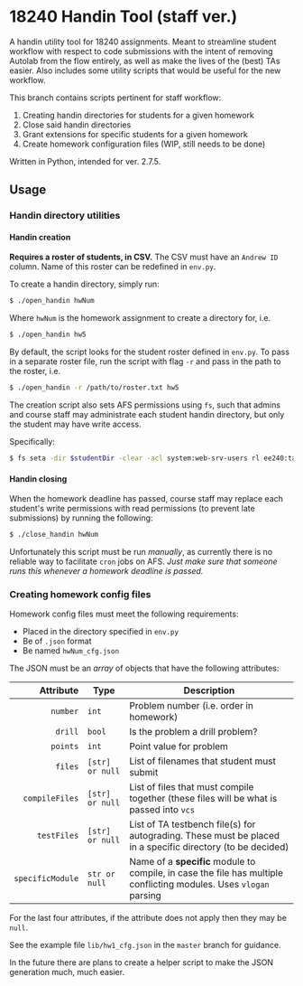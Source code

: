 # 18240 Handin Tool (staff ver.)
A handin utility tool for 18240 assignments. Meant to streamline student
workflow with respect to code submissions with the intent of removing Autolab
from the flow entirely, as well as make the lives of the (best) TAs easier. Also
includes some utility scripts that would be useful for the new workflow.

This branch contains scripts pertinent for staff workflow:
1. Creating handin directories for students for a given homework
2. Close said handin directories
3. Grant extensions for specific students for a given homework
4. Create homework configuration files (WIP, still needs to be done)

Written in Python, intended for ver. 2.7.5.

## Usage
### Handin directory utilities
#### Handin creation
**Requires a roster of students, in CSV.** The CSV must have an `Andrew ID`
column. Name of this roster can be redefined in `env.py`.

To create a handin directory, simply run:
```bash
$ ./open_handin hwNum
```
Where `hwNum` is the homework assignment to create a directory for, i.e.
```bash
$ ./open_handin hw5
```
By default, the script looks for the student roster defined in `env.py`. To pass
in a separate roster file, run the script with flag `-r` and pass in the path
to the roster, i.e.
```bash
$ ./open_handin -r /path/to/roster.txt hw5
```
The creation script also sets AFS permissions using `fs`, such that admins and
course staff may administrate each student handin directory, but only the
student may have write access.

Specifically:
```bash
$ fs seta -dir $studentDir -clear -acl system:web-srv-users rl ee240:ta all ee240:staff all ee240 all system:administrators all $studentID write
```
#### Handin closing
When the homework deadline has passed, course staff may replace each student's
write permissions with read permissions (to prevent late submissions) by running
the following:
```bash
$ ./close_handin hwNum
```
Unfortunately this script must be run *manually*, as currently there is no
reliable way to facilitate `cron` jobs on AFS. *Just make sure that someone runs
this whenever a homework deadline is passed.*

### Creating homework config files
Homework config files must meet the following requirements:
- Placed in the directory specified in `env.py`
- Be of `.json` format
- Be named `hwNum_cfg.json`

The JSON must be an *array* of objects that have the following attributes:

| Attribute        | Type            | Description                                                                                                        |
| ---------------: | --------------- | -------------------------------------------------------------------------------------------------------------------|
| `number`         | `int`           | Problem number (i.e. order in homework)                                                                            |
| `drill`          | `bool`          | Is the problem a drill problem?                                                                                    |
| `points`         | `int`           | Point value for problem                                                                                            |
| `files`          | `[str] or null` | List of filenames that student must submit                                                                         |
| `compileFiles`   | `[str] or null` | List of files that must compile together (these files will be what is passed into `vcs`                            |
| `testFiles`      | `[str] or null` | List of TA testbench file(s) for autograding.  These must be placed in a specific directory (to be decided)        |
| `specificModule` | `str or null`   | Name of a **specific** module to compile, in case the file has multiple conflicting modules. Uses `vlogan` parsing |

For the last four attributes, if the attribute does not apply then they may be
`null`.

See the example file `lib/hw1_cfg.json` in the `master` branch for guidance.

In the future there are plans to create a helper script to make the JSON
generation much, much easier.
